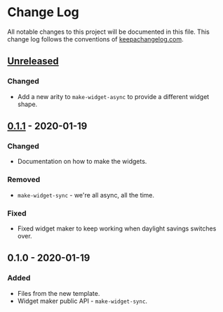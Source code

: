 # Change Log
All notable changes to this project will be documented in this file. This change log follows the conventions of [keepachangelog.com](http://keepachangelog.com/).

## [Unreleased]
### Changed
- Add a new arity to `make-widget-async` to provide a different widget shape.

## [0.1.1] - 2020-01-19
### Changed
- Documentation on how to make the widgets.

### Removed
- `make-widget-sync` - we're all async, all the time.

### Fixed
- Fixed widget maker to keep working when daylight savings switches over.

## 0.1.0 - 2020-01-19
### Added
- Files from the new template.
- Widget maker public API - `make-widget-sync`.

[Unreleased]: https://github.com/your-name/jambi/compare/0.1.1...HEAD
[0.1.1]: https://github.com/your-name/jambi/compare/0.1.0...0.1.1
